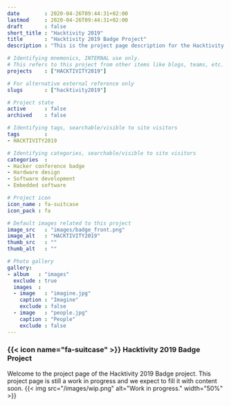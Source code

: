 ```yaml
---
date        : 2020-04-26T09:44:31+02:00
lastmod     : 2020-04-26T09:44:31+02:00
draft       : false
short_title : "Hacktivity 2019"
title       : "Hacktivity 2019 Badge Project"
description : "This is the project page description for the Hacktivity 2019 Project"

# Identifying mnemonics, INTERNAL use only.
# This refers to this project from other items like blogs, teams, etc.
projects    : ["HACKTIVITY2019"]

# For alternative external reference only
slugs       : ["hacktivity2019"]

# Project state
active      : false
archived    : false

# Identifying tags, searchable/visible to site visitors
tags        :
- HACKTIVITY2019

# Identifying categories, searchable/visible to site visitors
categories  :
- Hacker conference badge
- Hardware design
- Software development
- Embedded software

# Project icon
icon_name : fa-suitcase
icon_pack : fa

# Default images related to this project
image_src   : "images/badge_front.png"
image_alt   : "HACKTIVITY2019"
thumb_src   : ""
thumb_alt   : ""

# Photo gallery
gallery:
- album   : "images"
  exclude : true
  images  :
  - image   : "imagine.jpg"
    caption : "Imagine"
    exclude : false
  - image   : "people.jpg"
    caption : "People"
    exclude : false
---
```


### {{< icon name="fa-suitcase" >}} Hacktivity 2019 Badge Project

Welcome to the project page of the Hacktivity 2019 Badge project. This project page is still a work in progress and we expect to fill it with content soon.
{{< img src="/images/wip.png" alt="Work in progress." width="50%"  >}}
